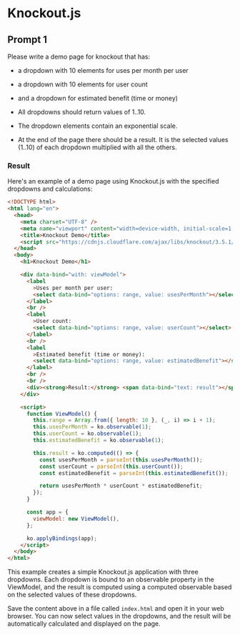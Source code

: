 # Knockout.js

## Prompt 1

Please write a demo page for knockout that has:

- a dropdown with 10 elements for uses per month per user
- a dropdown with 10 elements for user count
- and a dropdown for estimated benefit (time or money)

- All dropdowns should return values of 1..10.
- The dropdown elements contain an exponential scale.
- At the end of the page there should be a result. It is the selected values (1..10) of each dropdown multiplied with all the others.

### Result

Here's an example of a demo page using Knockout.js with the specified dropdowns and calculations:

```html
<!DOCTYPE html>
<html lang="en">
  <head>
    <meta charset="UTF-8" />
    <meta name="viewport" content="width=device-width, initial-scale=1.0" />
    <title>Knockout Demo</title>
    <script src="https://cdnjs.cloudflare.com/ajax/libs/knockout/3.5.1/knockout-min.js"></script>
  </head>
  <body>
    <h1>Knockout Demo</h1>

    <div data-bind="with: viewModel">
      <label
        >Uses per month per user:
        <select data-bind="options: range, value: usesPerMonth"></select>
      </label>
      <br />
      <label
        >User count:
        <select data-bind="options: range, value: userCount"></select>
      </label>
      <br />
      <label
        >Estimated benefit (time or money):
        <select data-bind="options: range, value: estimatedBenefit"></select>
      </label>
      <br />
      <br />
      <div><strong>Result:</strong> <span data-bind="text: result"></span></div>
    </div>

    <script>
      function ViewModel() {
        this.range = Array.from({ length: 10 }, (_, i) => i + 1);
        this.usesPerMonth = ko.observable(1);
        this.userCount = ko.observable(1);
        this.estimatedBenefit = ko.observable(1);

        this.result = ko.computed(() => {
          const usesPerMonth = parseInt(this.usesPerMonth());
          const userCount = parseInt(this.userCount());
          const estimatedBenefit = parseInt(this.estimatedBenefit());

          return usesPerMonth * userCount * estimatedBenefit;
        });
      }

      const app = {
        viewModel: new ViewModel(),
      };

      ko.applyBindings(app);
    </script>
  </body>
</html>
```

This example creates a simple Knockout.js application with three dropdowns. Each dropdown is bound to an observable property in the ViewModel, and the result is computed using a computed observable based on the selected values of these dropdowns.

Save the content above in a file called `index.html` and open it in your web browser. You can now select values in the dropdowns, and the result will be automatically calculated and displayed on the page.
